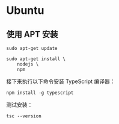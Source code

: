 # Ubuntu

## 使用 APT 安装

```shell
sudo apt-get update

sudo apt-get install \
    nodejs \
    npm
```

接下来执行以下命令安装 TypeScript 编译器：

```shell
npm install -g typescript
```

测试安装：

```shell
tsc --version
```